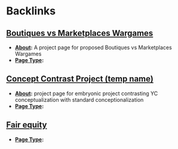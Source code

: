 
# Backlinks
## [Boutiques vs Marketplaces Wargames](<Boutiques vs Marketplaces Wargames.md>)
- **[About](<About.md>):** A project page for proposed Boutiques vs Marketplaces Wargames
- **[Page Type](<Page Type.md>):**

## [Concept Contrast Project (temp name)](<Concept Contrast Project (temp name).md>)
- **[About](<About.md>):** project page for embryonic project contrasting YC conceptualization with standard conceptionalization
- **[Page Type](<Page Type.md>):**

## [Fair equity  ](<Fair equity  .md>)
- **[Page Type](<Page Type.md>):**

